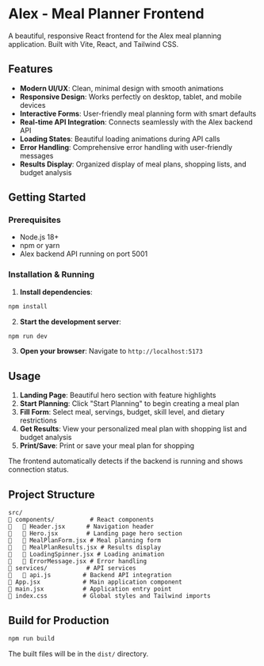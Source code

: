 # Alex - Meal Planner Frontend

A beautiful, responsive React frontend for the Alex meal planning application. Built with Vite, React, and Tailwind CSS.

## Features

- **Modern UI/UX**: Clean, minimal design with smooth animations
- **Responsive Design**: Works perfectly on desktop, tablet, and mobile devices
- **Interactive Forms**: User-friendly meal planning form with smart defaults
- **Real-time API Integration**: Connects seamlessly with the Alex backend API
- **Loading States**: Beautiful loading animations during API calls
- **Error Handling**: Comprehensive error handling with user-friendly messages
- **Results Display**: Organized display of meal plans, shopping lists, and budget analysis

## Getting Started

### Prerequisites
- Node.js 18+ 
- npm or yarn
- Alex backend API running on port 5001

### Installation & Running

1. **Install dependencies**:
```bash
npm install
```

2. **Start the development server**:
```bash
npm run dev
```

3. **Open your browser**:
Navigate to `http://localhost:5173`

## Usage

1. **Landing Page**: Beautiful hero section with feature highlights
2. **Start Planning**: Click "Start Planning" to begin creating a meal plan
3. **Fill Form**: Select meal, servings, budget, skill level, and dietary restrictions
4. **Get Results**: View your personalized meal plan with shopping list and budget analysis
5. **Print/Save**: Print or save your meal plan for shopping

The frontend automatically detects if the backend is running and shows connection status.

## Project Structure

```
src/
   components/          # React components
      Header.jsx      # Navigation header
      Hero.jsx        # Landing page hero section
      MealPlanForm.jsx # Meal planning form
      MealPlanResults.jsx # Results display
      LoadingSpinner.jsx # Loading animation
      ErrorMessage.jsx # Error handling
   services/           # API services
      api.js         # Backend API integration
   App.jsx            # Main application component
   main.jsx           # Application entry point
   index.css          # Global styles and Tailwind imports
```

## Build for Production

```bash
npm run build
```

The built files will be in the `dist/` directory.